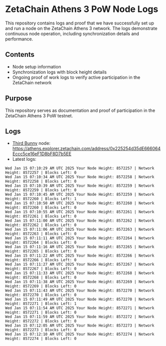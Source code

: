 # ZetaChain Athens 3 PoW Node Logs
This repository contains logs and proof that we have successfully set up and run a node on the ZetaChain Athens 3 network. The logs demonstrate continuous node operation, including synchronization details and performance.

## Contents
- Node setup information
- Synchronization logs with block height details
- Ongoing proof of work logs to verify active participation in the ZetaChain network

## Purpose
This repository serves as documentation and proof of participation in the ZetaChain Athens 3 PoW testnet.

## Logs

- [Third Bunny](https://thirdbunny.xyz/) node: https://athens.explorer.zetachain.com/address/0x225254d35dE666064Eccc5ce16eF1D8bF8D7b5EE
- Latest logs:
```
Wed Jan 15 07:10:29 AM UTC 2025 Your Node Height: 8572257 | Network Height: 8572257 | Blocks Left: 0
Wed Jan 15 07:10:34 AM UTC 2025 Your Node Height: 8572258 | Network Height: 8572258 | Blocks Left: 0
Wed Jan 15 07:10:39 AM UTC 2025 Your Node Height: 8572259 | Network Height: 8572259 | Blocks Left: 0
Wed Jan 15 07:10:45 AM UTC 2025 Your Node Height: 8572259 | Network Height: 8572260 | Blocks Left: 1
Wed Jan 15 07:10:50 AM UTC 2025 Your Node Height: 8572260 | Network Height: 8572260 | Blocks Left: 0
Wed Jan 15 07:10:55 AM UTC 2025 Your Node Height: 8572261 | Network Height: 8572261 | Blocks Left: 0
Wed Jan 15 07:11:00 AM UTC 2025 Your Node Height: 8572262 | Network Height: 8572262 | Blocks Left: 0
Wed Jan 15 07:11:06 AM UTC 2025 Your Node Height: 8572263 | Network Height: 8572263 | Blocks Left: 0
Wed Jan 15 07:11:11 AM UTC 2025 Your Node Height: 8572264 | Network Height: 8572264 | Blocks Left: 0
Wed Jan 15 07:11:16 AM UTC 2025 Your Node Height: 8572265 | Network Height: 8572265 | Blocks Left: 0
Wed Jan 15 07:11:22 AM UTC 2025 Your Node Height: 8572266 | Network Height: 8572266 | Blocks Left: 0
Wed Jan 15 07:11:27 AM UTC 2025 Your Node Height: 8572267 | Network Height: 8572267 | Blocks Left: 0
Wed Jan 15 07:11:33 AM UTC 2025 Your Node Height: 8572268 | Network Height: 8572268 | Blocks Left: 0
Wed Jan 15 07:11:38 AM UTC 2025 Your Node Height: 8572269 | Network Height: 8572269 | Blocks Left: 0
Wed Jan 15 07:11:43 AM UTC 2025 Your Node Height: 8572270 | Network Height: 8572270 | Blocks Left: 0
Wed Jan 15 07:11:49 AM UTC 2025 Your Node Height: 8572270 | Network Height: 8572271 | Blocks Left: 1
Wed Jan 15 07:11:54 AM UTC 2025 Your Node Height: 8572271 | Network Height: 8572271 | Blocks Left: 0
Wed Jan 15 07:11:59 AM UTC 2025 Your Node Height: 8572272 | Network Height: 8572272 | Blocks Left: 0
Wed Jan 15 07:12:05 AM UTC 2025 Your Node Height: 8572273 | Network Height: 8572273 | Blocks Left: 0
Wed Jan 15 07:12:10 AM UTC 2025 Your Node Height: 8572274 | Network Height: 8572274 | Blocks Left: 0
```

